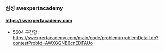 ### 삼성 swexpertacademy

#### https://swexpertacademy.com

- 5604 구간합 : https://swexpertacademy.com/main/code/problem/problemDetail.do?contestProbId=AWXGGNB6cnEDFAUo

